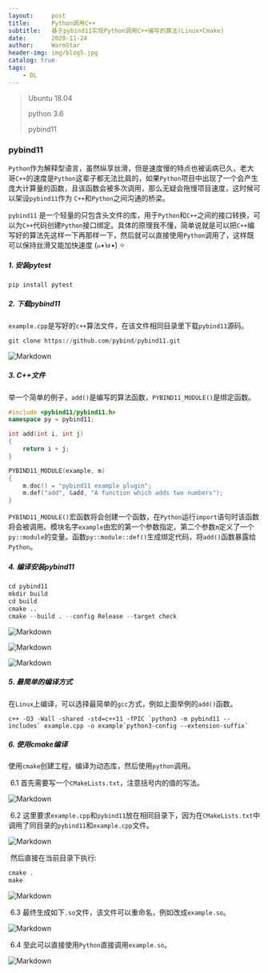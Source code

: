 ```yaml
---
layout:     post   				    
title:      Python调用C++				
subtitle:   基于pybind11实现Python调用C++编写的算法(Linux+Cmake)
date:       2020-11-24 				
author:     WarmStar 						
header-img: img/blog5.jpg	
catalog: true 				
tags:							
    - DL
---
```


> Ubuntu 18.04
>
> python 3.6
>
> pybind11

### pybind11

`Python`作为解释型语言，虽然纵享丝滑，但是速度慢的特点也被诟病已久，老大哥`C++`的速度是`Python`这辈子都无法比肩的，如果`Python`项目中出现了一个会产生庞大计算量的函数，且该函数会被多次调用，那么无疑会拖慢项目速度，这时候可以架设`pybind11`作为 `C++`和`Python`之间沟通的桥梁。

`pybind11` 是一个轻量的只包含头文件的库，用于`Python`和`C++`之间的接口转换，可以为`C++`代码创建`Python`接口绑定。具体的原理我不懂，简单说就是可以把`C++`编写好的算法先这样一下再那样一下，然后就可以直接使用`Python`调用了，这样既可以保持丝滑又能加快速度 (๑•̀ㅂ•́) ✧



##### 1. 安装pytest

````python
pip install pytest
````

##### 2. 下载pybind11

`example.cpp`是写好的`c++`算法文件，在该文件相同目录里下载`pybind11`源码。

```python
git clone https://github.com/pybind/pybind11.git
```



![Markdown](http://i2.tiimg.com/730017/126a1a8c68063365.jpg)

##### 3. C++文件

举一个简单的例子，`add()`是编写的算法函数，`PYBIND11_MODULE()`是绑定函数。

```c++
#include <pybind11/pybind11.h>
namespace py = pybind11;

int add(int i, int j)
{
    return i + j;
}

PYBIND11_MODULE(example, m)
{
    m.doc() = "pybind11 example plugin"; 
    m.def("add", &add, "A function which adds two numbers");
}
```

`PYBIND11_MODULE()`宏函数将会创建一个函数，在`Python`运行`import`语句时该函数将会被调用。模块名字`example`由宏的第一个参数指定。第二个参数`m`定义了一个`py::module`的变量。函数`py::module::def()`生成绑定代码，将`add()`函数暴露给`Python`。

##### 4. 编译安装pybind11

```python
cd pybind11
mkdir build
cd build
cmake ..
cmake --build . --config Release --target check
```

![Markdown](http://i2.tiimg.com/730017/23a6dddce289ffa2.png)

![Markdown](http://i2.tiimg.com/730017/2ee6dceaac7477ca.png)

![Markdown](http://i2.tiimg.com/730017/fcf236e44b9211e3.png)



##### 5. 最简单的编译方式

在`Linux`上编译，可以选择最简单的`gcc`方式，例如上面举例的`add()`函数。

```
c++ -O3 -Wall -shared -std=c++11 -fPIC `python3 -m pybind11 --includes` example.cpp -o example`python3-config --extension-suffix`
```



##### 6. 使用cmake编译

使用`cmake`创建工程，编译为动态库，然后使用`python`调用。

​	6.1 首先需要写一个`CMakeLists.txt`，注意括号内的值的写法。

![Markdown](http://i2.tiimg.com/730017/48aa609ab5a80670.png)

​	6.2 这里要求`example.cpp`和`pybind11`放在相同目录下，因为在`CMakeLists.txt`中调用了同目录的`pybind11`和`example.cpp`文件。

![Markdown](http://i1.fuimg.com/730017/2b9bf34957a62969.png)

​		然后直接在当前目录下执行:

```python
cmake .
make
```

![Markdown](http://i2.tiimg.com/730017/3654b2cec4e45bc8.png)

​	6.3 最终生成如下`.so`文件，该文件可以重命名，例如改成`example.so`。

![Markdown](http://i2.tiimg.com/730017/02973b93887f60b3.png)

​	6.4 至此可以直接使用`Python`直接调用`example.so`。

![Markdown](http://i2.tiimg.com/730017/855c810adf707d19.png)







